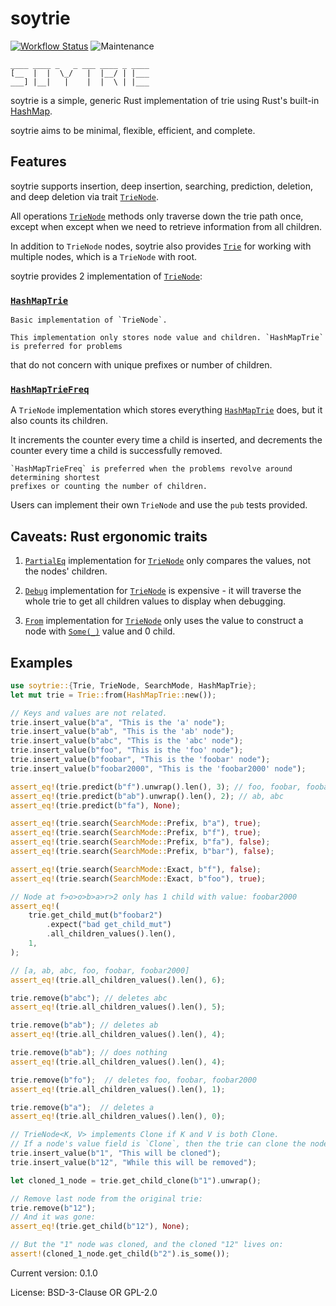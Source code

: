 # soytrie

[![Workflow Status](https://github.com/artnoi43/soytrie/workflows/main/badge.svg)](https://github.com/artnoi43/soytrie/actions?query=workflow%3A%22main%22)
![Maintenance](https://img.shields.io/badge/maintenance-activly--developed-brightgreen.svg)

```text
____ ____ _   _ ___ ____ _ ____
[__  |  |  \_/   |  |__/ | |___
___] |__|   |    |  |  \ | |___
```

soytrie is a simple, generic Rust implementation of trie using Rust's built-in
[HashMap](std::collections::HashMap).

soytrie aims to be minimal, flexible, efficient, and complete.

## Features

soytrie supports insertion, deep insertion, searching, prediction,
deletion, and deep deletion via trait [`TrieNode`](TrieNode).

All operations [`TrieNode`](TrieNode) methods only traverse down the trie path once, except when
except when we need to retrieve information from all children.

In addition to `TrieNode` nodes, soytrie also provides [`Trie`](Trie) for working with multiple nodes,
which is a `TrieNode` with root.

soytrie provides 2 implementation of [`TrieNode`](TrieNode):

### [`HashMapTrie`](HashMapTrie)

	Basic implementation of `TrieNode`.

	This implementation only stores node value and children. `HashMapTrie` is preferred for problems
that do not concern with unique prefixes or number of children.

### [`HashMapTrieFreq`](HashMapTrieFreq)

A `TrieNode` implementation which stores everything [`HashMapTrie`](HashMapTrie) does,
	but it also counts its children.

It increments the counter every time a child is inserted,
and decrements the counter every time a child is successfully removed.

	`HashMapTrieFreq` is preferred when the problems revolve around determining shortest
	prefixes or counting the number of children.

Users can implement their own `TrieNode` and use the `pub` tests provided.

## Caveats: Rust ergonomic traits

1. [`PartialEq`](PartialEq) implementation for [`TrieNode`](TrieNode)
    only compares the values, not the nodes' children.

2. [`Debug`](Debug) implementation for [`TrieNode`](TrieNode) is expensive -
    it will traverse the whole trie to get all children values to display when debugging.

3. [`From`](From) implementation for [`TrieNode`](TrieNode) only uses the value to
    construct a node with [`Some(_)`](Some) value and 0 child.

## Examples

```rust
use soytrie::{Trie, TrieNode, SearchMode, HashMapTrie};
let mut trie = Trie::from(HashMapTrie::new());

// Keys and values are not related.
trie.insert_value(b"a", "This is the 'a' node");
trie.insert_value(b"ab", "This is the 'ab' node");
trie.insert_value(b"abc", "This is the 'abc' node");
trie.insert_value(b"foo", "This is the 'foo' node");
trie.insert_value(b"foobar", "This is the 'foobar' node");
trie.insert_value(b"foobar2000", "This is the 'foobar2000' node");

assert_eq!(trie.predict(b"f").unwrap().len(), 3); // foo, foobar, foobar2000
assert_eq!(trie.predict(b"ab").unwrap().len(), 2); // ab, abc
assert_eq!(trie.predict(b"fa"), None);

assert_eq!(trie.search(SearchMode::Prefix, b"a"), true);
assert_eq!(trie.search(SearchMode::Prefix, b"f"), true);
assert_eq!(trie.search(SearchMode::Prefix, b"fa"), false);
assert_eq!(trie.search(SearchMode::Prefix, b"bar"), false);

assert_eq!(trie.search(SearchMode::Exact, b"f"), false);
assert_eq!(trie.search(SearchMode::Exact, b"foo"), true);

// Node at f>o>o>b>a>r>2 only has 1 child with value: foobar2000
assert_eq!(
    trie.get_child_mut(b"foobar2")
        .expect("bad get_child_mut")
        .all_children_values().len(),
    1,
);

// [a, ab, abc, foo, foobar, foobar2000]
assert_eq!(trie.all_children_values().len(), 6);

trie.remove(b"abc"); // deletes abc
assert_eq!(trie.all_children_values().len(), 5);

trie.remove(b"ab"); // deletes ab
assert_eq!(trie.all_children_values().len(), 4);

trie.remove(b"ab"); // does nothing
assert_eq!(trie.all_children_values().len(), 4);

trie.remove(b"fo");  // deletes foo, foobar, foobar2000
assert_eq!(trie.all_children_values().len(), 1);

trie.remove(b"a");  // deletes a
assert_eq!(trie.all_children_values().len(), 0);

// TrieNode<K, V> implements Clone if K and V is both Clone.
// If a node's value field is `Clone`, then the trie can clone the node as well:
trie.insert_value(b"1", "This will be cloned");
trie.insert_value(b"12", "While this will be removed");

let cloned_1_node = trie.get_child_clone(b"1").unwrap();

// Remove last node from the original trie:
trie.remove(b"12");
// And it was gone:
assert_eq!(trie.get_child(b"12"), None);

// But the "1" node was cloned, and the cloned "12" lives on:
assert!(cloned_1_node.get_child(b"2").is_some());
```

Current version: 0.1.0

License: BSD-3-Clause OR GPL-2.0

